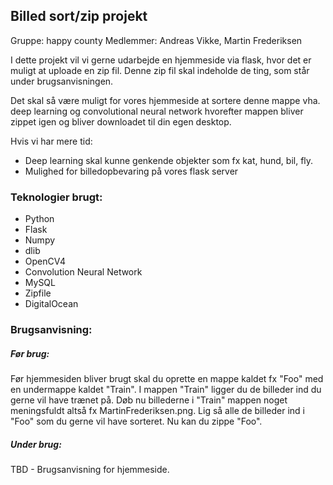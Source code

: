 ## Billed sort/zip projekt
Gruppe: happy county
Medlemmer: Andreas Vikke, Martin Frederiksen


I dette projekt vil vi gerne udarbejde en hjemmeside via flask, hvor det er muligt at uploade en zip fil.
Denne zip fil skal indeholde de ting, som står under brugsanvisningen.

Det skal så være muligt for vores hjemmeside at sortere denne mappe vha. deep learning og convolutional neural network hvorefter mappen bliver zippet igen og bliver downloadet til din egen desktop.

Hvis vi har mere tid:
 - Deep learning skal kunne genkende objekter som fx kat, hund, bil, fly.
 - Mulighed for billedopbevaring på vores flask server


### Teknologier brugt:
- Python
- Flask
- Numpy
- dlib
- OpenCV4
- Convolution Neural Network
- MySQL
- Zipfile
- DigitalOcean


### Brugsanvisning:
##### Før brug:
Før hjemmesiden bliver brugt skal du oprette en mappe kaldet fx "Foo" med en undermappe kaldet "Train". I mappen "Train" ligger du de billeder ind du gerne vil have trænet på.
Døb nu billederne i "Train" mappen noget meningsfuldt altså fx MartinFrederiksen.png.
Lig så alle de billeder ind i "Foo" som du gerne vil have sorteret.
Nu kan du zippe "Foo".

##### Under brug:
TBD - Brugsanvisning for hjemmeside.
